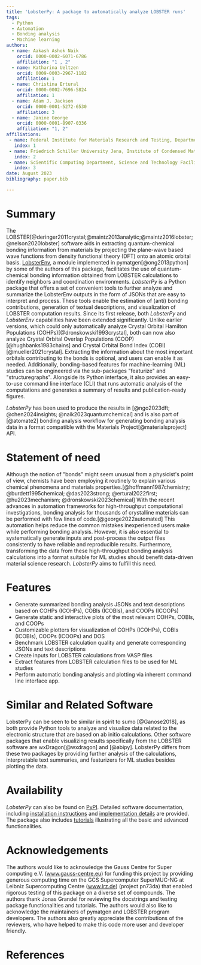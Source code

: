 ```yaml
---
title: 'LobsterPy: A package to automatically analyze LOBSTER runs'
tags:
  - Python
  - Automation
  - Bonding analysis
  - Machine learning
authors:
  - name: Aakash Ashok Naik
    orcid: 0000-0002-6071-6786
    affiliation: "1 , 2"
  - name: Katharina Ueltzen
    orcid: 0009-0003-2967-1182
    affiliation: 1
  - name: Christina Ertural
    orcid: 0000-0002-7696-5824
    affiliation: 1
  - name: Adam J. Jackson
    orcid: 0000-0001-5272-6530
    affiliation: 3
  - name: Janine George
    orcid: 0000-0001-8907-0336
    affiliation: "1, 2"
affiliations:
 - name: Federal Institute for Materials Research and Testing, Department Materials Chemistry, Berlin, 12205, Germany
   index: 1
 - name: Friedrich Schiller University Jena, Institute of Condensed Matter Theory and Solid-State Optics, Jena, 07743, Germany
   index: 2
 - name: Scientific Computing Department, Science and Technology Facilities Council, Rutherford Appleton Laboratory, Didcot, 0X11 0QX, UK
   index: 3
date: August 2023
bibliography: paper.bib

---
```

# Summary
The LOBSTER[@deringer2011crystal;@maintz2013analytic;@maintz2016lobster;@nelson2020lobster] software aids in extracting quantum-chemical bonding information from materials by projecting the
plane-wave based wave functions from density functional theory (DFT) onto an atomic orbital basis. [LobsterEnv](https://github.com/materialsproject/pymatgen/blob/master/pymatgen/io/lobster/lobsterenv.py),
a module implemented in pymatgen[@ong2013python] by some of the authors of this package, facilitates the use of quantum-chemical bonding
information obtained from LOBSTER calculations to identify neighbors and coordination environments. _LobsterPy_ is a Python package that offers a set of convenient tools
to further analyze and summarize the LobsterEnv outputs in the form of JSONs that are easy to interpret and process. These tools enable the
estimation of (anti) bonding contributions, generation of textual descriptions, and visualization of LOBSTER computation results.  Since its first release, both _LobsterPy_ and _LobsterEnv_ capabilities
have been extended significantly. Unlike earlier versions, which could only automatically analyze Crystal Orbital Hamilton Populations (COHPs)[@dronskowski1993crystal],
both can now also analyze Crystal Orbital Overlap Populations (COOP)[@hughbanks1983chains] and Crystal Orbital Bond Index (COBI)[@mueller2021crystal].
Extracting the information about the most important orbitals contributing to the bonds is optional, and users can enable it as needed.
Additionally, bonding-based features for machine-learning (ML) studies can be engineered via the sub-packages "featurize" and "structuregraphs".
Alongside its Python interface, it also provides an easy-to-use command line interface (CLI) that runs automatic analysis of the
computations and generates a summary of results and publication-ready figures.

_LobsterPy_ has been used to produce the results in [@ngo2023dft; @chen2024insights; @naik2023quantumchemical] and is also part of
[@atomate2] bonding analysis workflow for generating bonding analysis data in a format compatible with the Materials Project[@materialsproject] API.

# Statement of need
Although the notion of "bonds" might seem unusual from a physicist's point of view, chemists have been employing it routinely to
explain various chemical phenomena and materials properties.[@hoffmann1987chemistry; @burdett1995chemical; @das2023strong; @ertural2022first; @hu2023mechanism; @dronskowski2023chemical] With the recent advances in
automation frameworks for high-throughput computational investigations, bonding analysis for thousands of crystalline materials
can be performed with few lines of code.[@george2022automated] This automation helps reduce the common mistakes inexperienced
users make while performing bonding analysis. However, it is also essential to systematically generate inputs and post-process
the output files consistently to have reliable and reproducible results. Furthermore, transforming the data from these high-throughput
bonding analysis calculations into a format suitable for ML studies should benefit data-driven material science research.
_LobsterPy_ aims to fulfill this need.

# Features
- Generate summarized bonding analysis JSONs and text descriptions based on COHPs (ICOHPs), COBIs (ICOBIs), and COOPs (ICOOPs)
- Generate static and interactive plots of the most relevant COHPs, COBIs, and COOPs
- Customizable plotters for visualization of COHPs (ICOHPs), COBIs (ICOBIs), COOPs (ICOOPs) and DOS
- Benchmark LOBSTER calculation quality and generate corresponding JSONs and text descriptions
- Create inputs for LOBSTER calculations from VASP files
- Extract features from LOBSTER calculation files to be used for ML studies
- Perform automatic bonding analysis and plotting via inherent command line interface app.

# Similar and Related Software
LobsterPy can be seen to be similar in spirit to sumo [@Ganose2018], as both provide Python tools to analyze and visualize data related to the electronic structure that are based on ab initio calculations. Other software packages that enable visualizing results specifically from the LOBSTER software are wxDragon[@wxdragon] and [@abipy]. LobsterPy differs from these two packages by providing further analysis of the calculations, interpretable text summaries, and featurizers for ML studies besides plotting the data.

# Availability
_LobsterPy_ can also be found on [PyPI](https://pypi.org/project/lobsterpy/). Detailed software documentation,
including [installation instructions](https://jageo.github.io/LobsterPy/installation/index.html) and
[implementation details](https://jageo.github.io/LobsterPy/fundamentals/index.html) are provided. The package
also includes [tutorials](https://jageo.github.io/LobsterPy/tutorial/index.html) illustrating all the basic and
advanced functionalities.

# Acknowledgements
The authors would like to acknowledge the Gauss Centre for Super
computing e.V. (www.gauss-centre.eu) for funding this project by
providing generous computing time on the GCS Supercomputer
SuperMUC-NG at Leibniz Supercomputing Centre (www.lrz.de)
(project pn73da) that enabled rigorous testing of this
package on a diverse set of compounds. The authors thank Jonas Grandel for reviewing the docstrings and testing package functionalities
and tutorials. The authors would also like to acknowledge the maintainers of pymatgen and LOBSTER program developers. The authors also greatly appreciate the contributions of the reviewers, who have helped to make this code more user and developer friendly.

# References
